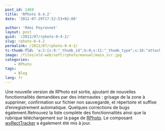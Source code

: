 ```yaml
---
post_id: 1469
title: 'RPhoto 0.4.2'
date: '2012-07-29T17:52:53+02:00'

author: 'Rémi Peyronnet'
layout: post
guid: '/2012/07/rphoto-0-4-2/'
slug: rphoto-0-4-2
permalink: /2012/07/rphoto-0-4-2/
tc-thumb-fld: 'a:2:{s:9:"_thumb_id";b:0;s:11:"_thumb_type";s:10:"attachment";}'
image: /files/old-web/soft/rphoto/manual/main_scr.jpg
categories:
    - RPhoto
tags:
    - Blog
lang: fr
---
```


Une nouvelle version de RPhoto est sortie, ajoutant de nouvelles fonctionnalités demandées par des internautes : grisage de la zone à supprimer, confirmation sur fichier non sauvegardé, et répertoire et suffixe d’enregistrement automatique. Quelques corrections de bugs également.Retrouvez la liste complète des fonctionnalités ainsi que la rubrique téléchargement sur la page de [RPhoto](/rphoto/). Le composant [wxRectTracker](/2008/10/wxrecttracker/) a également été mis à jour.